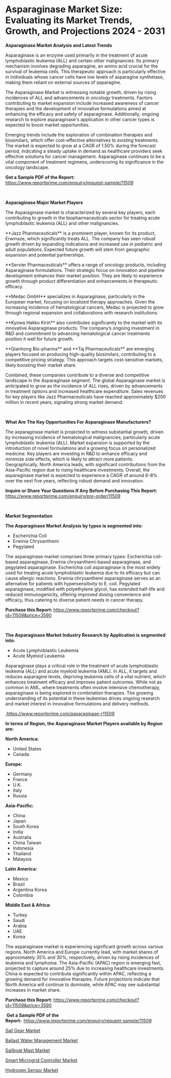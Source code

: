 <p><h1>Asparaginase Market Size: Evaluating its Market Trends, Growth, and Projections 2024 - 2031</h1></p><p><strong>Asparaginase Market Analysis and Latest Trends</strong></p>
<p><p>Asparaginase is an enzyme used primarily in the treatment of acute lymphoblastic leukemia (ALL) and certain other malignancies. Its primary mechanism involves degrading asparagine, an amino acid crucial for the survival of leukemia cells. This therapeutic approach is particularly effective in individuals whose cancer cells have low levels of asparagine synthetase, making them reliant on external sources of asparagine.</p><p>The Asparaginase Market is witnessing notable growth, driven by rising incidences of ALL and advancements in oncology treatments. Factors contributing to market expansion include increased awareness of cancer therapies and the development of innovative formulations aimed at enhancing the efficacy and safety of asparaginase. Additionally, ongoing research to explore asparaginase's application in other cancer types is expected to boost market opportunities.</p><p>Emerging trends include the exploration of combination therapies and biosimilars, which offer cost-effective alternatives to existing treatments. The market is expected to grow at a CAGR of 1.50% during the forecast period, indicating a steady uptake in demand as healthcare providers seek effective solutions for cancer management. Asparaginase continues to be a vital component of treatment regimens, underscoring its significance in the oncology landscape.</p></p>
<p><strong>Get a Sample PDF of the Report:&nbsp;</strong> <a href="https://www.reportprime.com/enquiry/request-sample/11509?utm_campaign=16&utm_medium=2&utm_source=Github&utm_content=ia&utm_term=18102024&utm_id=asparaginase">https://www.reportprime.com/enquiry/request-sample/11509</a></p>
<p>&nbsp;</p>
<p><strong>Asparaginase Major Market Players</strong></p>
<p><p>The Asparaginase market is characterized by several key players, each contributing to growth in the biopharmaceuticals sector for treating acute lymphoblastic leukemia (ALL) and other malignancies. </p><p>**Jazz Pharmaceuticals** is a prominent player, known for its product, Erwinaze, which significantly treats ALL. The company has seen robust growth driven by expanding indications and increased use in pediatric and adult populations. Expected future growth will stem from geographic expansion and potential partnerships.</p><p>**Servier Pharmaceuticals** offers a range of oncology products, including Asparaginase formulations. Their strategic focus on innovation and pipeline development enhances their market position. They are likely to experience growth through product differentiation and enhancements in therapeutic efficacy.</p><p>**Medac GmbH** specializes in Asparaginase, particularly in the European market, focusing on localized therapy approaches. Given the increasing incidence of hematological cancers, Medac is projected to grow through regional expansion and collaborations with research institutions.</p><p>**Kyowa Hakko Kirin** also contributes significantly to the market with its innovative Asparaginase products. The company’s ongoing investment in R&D and commitment to advancing hematological cancer treatments position it well for future growth. </p><p>**Qianhong Bio-pharma** and **Taj Pharmaceuticals** are emerging players focused on producing high-quality biosimilars, contributing to a competitive pricing strategy. This approach targets cost-sensitive markets, likely boosting their market share.</p><p>Combined, these companies contribute to a diverse and competitive landscape in the Asparaginase segment. The global Asparaginase market is anticipated to grow as the incidence of ALL rises, driven by advancements in treatment options and increased healthcare expenditure. Sales revenues for key players like Jazz Pharmaceuticals have reached approximately $200 million in recent years, signaling strong market demand.</p></p>
<p>&nbsp;</p>
<p><strong>What Are The Key Opportunities For Asparaginase Manufacturers?</strong></p>
<p><p>The asparaginase market is projected to witness substantial growth, driven by increasing incidence of hematological malignancies, particularly acute lymphoblastic leukemia (ALL). Market expansion is supported by the introduction of novel formulations and a growing focus on personalized medicine. Key players are investing in R&D to enhance efficacy and minimize side effects, which is likely to attract more patients. Geographically, North America leads, with significant contributions from the Asia-Pacific region due to rising healthcare investments. Overall, the asparaginase market is expected to experience a CAGR of around 6-8% over the next five years, reflecting robust demand and innovation.</p></p>
<p><strong>Inquire or Share Your Questions If Any Before Purchasing This Report:</strong> <a href="https://www.reportprime.com/enquiry/pre-order/11509?utm_campaign=16&utm_medium=2&utm_source=Github&utm_content=ia&utm_term=18102024&utm_id=asparaginase">https://www.reportprime.com/enquiry/pre-order/11509</a></p>
<p>&nbsp;</p>
<p><strong>Market Segmentation</strong></p>
<p><strong>The Asparaginase Market Analysis by types is segmented into:</strong></p>
<p><ul><li>Escherichia Coli</li><li>Erwinia Chrysanthemi</li><li>Pegylated</li></ul></p>
<p><p>The asparaginase market comprises three primary types: Escherichia coli-based asparaginase, Erwinia chrysanthemi-based asparaginase, and pegylated asparaginase. Escherichia coli asparaginase is the most widely used for treating acute lymphoblastic leukemia due to its efficacy but can cause allergic reactions. Erwinia chrysanthemi asparaginase serves as an alternative for patients with hypersensitivity to E. coli. Pegylated asparaginase, modified with polyethylene glycol, has extended half-life and reduced immunogenicity, offering improved dosing convenience and efficacy, thus catering to diverse patient needs in cancer therapy.</p></p>
<p><strong>Purchase this Report:&nbsp;</strong><a href="https://www.reportprime.com/checkout?id=11509&price=3590&utm_campaign=16&utm_medium=2&utm_source=Github&utm_content=ia&utm_term=18102024&utm_id=asparaginase">https://www.reportprime.com/checkout?id=11509&price=3590</a></p>
<p>&nbsp;</p>
<p><strong>The Asparaginase Market Industry Research by Application is segmented into:</strong></p>
<p><ul><li>Acute Lymphoblastic Leukemia</li><li>Acute Myeloid Leukemia</li></ul></p>
<p><p>Asparaginase plays a critical role in the treatment of acute lymphoblastic leukemia (ALL) and acute myeloid leukemia (AML). In ALL, it targets and reduces asparagine levels, depriving leukemia cells of a vital nutrient, which enhances treatment efficacy and improves patient outcomes. While not as common in AML, where treatments often involve intensive chemotherapy, asparaginase is being explored in combination therapies. The growing understanding of its potential in these leukemias drives ongoing research and market interest in innovative formulations and delivery methods.</p></p>
<p><a href="https://www.reportprime.com/asparaginase-r11509?utm_campaign=16&utm_medium=2&utm_source=Github&utm_content=ia&utm_term=18102024&utm_id=asparaginase">&nbsp;https://www.reportprime.com/asparaginase-r11509</a></p>
<p><strong>In terms of Region, the Asparaginase Market Players available by Region are:</strong></p>
<p>
    <p> <strong> North America: </strong>
        <ul>
            <li>United States</li>
            <li>Canada</li>
        </ul>
        </p> 
    <p> <strong> Europe: </strong>
        <ul>
            <li>Germany</li>
            <li>France</li>
            <li>U.K.</li>
            <li>Italy</li>
            <li>Russia</li>
        </ul>
        </p> 
    <p> <strong> Asia-Pacific: </strong>
        <ul>
            <li>China</li>
            <li>Japan</li>
            <li>South Korea</li>
            <li>India</li>
            <li>Australia</li>
            <li>China Taiwan</li>
            <li>Indonesia</li>
            <li>Thailand</li>
            <li>Malaysia</li>
        </ul>
        </p> 
    <p> <strong> Latin America: </strong>
        <ul>
            <li>Mexico</li>
            <li>Brazil</li>
            <li>Argentina Korea</li>
            <li>Colombia</li>
        </ul>
        </p> 
    <p> <strong> Middle East & Africa: </strong>
        <ul>
            <li>Turkey</li>
            <li>Saudi</li>
            <li>Arabia</li>
            <li>UAE</li>
            <li>Korea</li>
        </ul>
    </p>
    </p>
<p><p>The asparaginase market is experiencing significant growth across various regions. North America and Europe currently lead, with market shares of approximately 35% and 30%, respectively, driven by rising incidences of leukemia and lymphoma. The Asia-Pacific (APAC) region is emerging fast, projected to capture around 25% due to increasing healthcare investments. China is expected to contribute significantly within APAC, reflecting a growing demand for innovative therapies. Future projections indicate that North America will continue to dominate, while APAC may see substantial increases in market share.</p></p>
<p><strong>Purchase this Report: </strong><a href="https://www.reportprime.com/checkout?id=11509&price=3590&utm_campaign=16&utm_medium=2&utm_source=Github&utm_content=ia&utm_term=18102024&utm_id=asparaginase">https://www.reportprime.com/checkout?id=11509&price=3590</a></p>
<p>&nbsp;<strong>Get a Sample PDF of the Report:&nbsp;&nbsp;</strong><a href="https://www.reportprime.com/enquiry/request-sample/11509?utm_campaign=16&utm_medium=2&utm_source=Github&utm_content=ia&utm_term=18102024&utm_id=asparaginase">https://www.reportprime.com/enquiry/request-sample/11509</a></p>
<p><strong></strong></p>
<p><p><a href="https://issuu.com/reportprime-2/docs/sail-gear-market-size-2030.pptx_8c0036f3e32468?utm_campaign=16&utm_medium=2&utm_source=Github&utm_content=ia&utm_term=18102024&utm_id=asparaginase">Sail Gear Market</a></p><p><a href="https://www.linkedin.com/pulse/ballast-water-management-market-trends-growth-outlook-2024-2031-yymxf?utm_campaign=16&utm_medium=2&utm_source=Github&utm_content=ia&utm_term=18102024&utm_id=asparaginase">Ballast Water Management Market</a></p><p><a href="https://issuu.com/reportprime-2/docs/sailboat-mast-market-size-2030.pptx_5265ea6aa82fe1?utm_campaign=16&utm_medium=2&utm_source=Github&utm_content=ia&utm_term=18102024&utm_id=asparaginase">Sailboat Mast Market</a></p><p><a href="https://github.com/cecilahoi7/Market-Research-Report-List-1/blob/main/smart-microgrid-controller-market.md?utm_campaign=16&utm_medium=2&utm_source=Github&utm_content=ia&utm_term=18102024&utm_id=asparaginase">Smart Microgrid Controller Market</a></p><p><a href="https://github.com/boringzqthorperec/Market-Research-Report-List-1/blob/main/hydrogen-sensor-market.md?utm_campaign=16&utm_medium=2&utm_source=Github&utm_content=ia&utm_term=18102024&utm_id=asparaginase">Hydrogen Sensor Market</a></p></p>